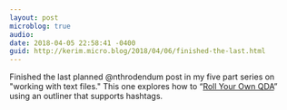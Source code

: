 ```yaml
---
layout: post
microblog: true
audio: 
date: 2018-04-05 22:58:41 -0400
guid: http://kerim.micro.blog/2018/04/06/finished-the-last.html
---
```

Finished the last planned @nthrodendum post in my five part series on "working with text files." This one explores how to “[Roll Your Own QDA](https://anthrodendum.org/2018/04/05/roll-your-own-qda-working-with-text-5/)” using an outliner that supports hashtags.
